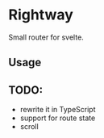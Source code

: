 # Rightway
Small router for svelte.

## Usage



## TODO:
- rewrite it in TypeScript
- support for route state
- scroll